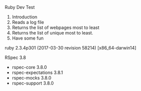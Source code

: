 Ruby Dev Test

1. Introduction
2. Reads a log file
3. Returns the list of webpages most to least
4. Returns the list of unique most to least.
5. Have some fun 

ruby 2.3.4p301 (2017-03-30 revision 58214) [x86_64-darwin14]

RSpec 3.8
  - rspec-core 3.8.0
  - rspec-expectations 3.8.1
  - rspec-mocks 3.8.0
  - rspec-support 3.8.0